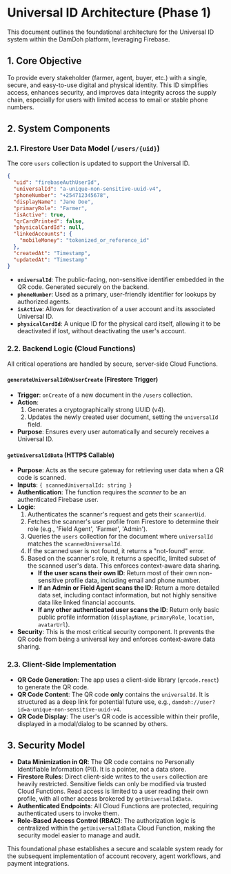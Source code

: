 # Universal ID Architecture (Phase 1)

This document outlines the foundational architecture for the Universal ID system within the DamDoh platform, leveraging Firebase.

## 1. Core Objective

To provide every stakeholder (farmer, agent, buyer, etc.) with a single, secure, and easy-to-use digital and physical identity. This ID simplifies access, enhances security, and improves data integrity across the supply chain, especially for users with limited access to email or stable phone numbers.

## 2. System Components

### 2.1. Firestore User Data Model (`/users/{uid}`)

The core `users` collection is updated to support the Universal ID.

```json
{
  "uid": "firebaseAuthUserId",
  "universalId": "a-unique-non-sensitive-uuid-v4",
  "phoneNumber": "+254712345678",
  "displayName": "Jane Doe",
  "primaryRole": "Farmer",
  "isActive": true,
  "qrCardPrinted": false,
  "physicalCardId": null,
  "linkedAccounts": {
    "mobileMoney": "tokenized_or_reference_id"
  },
  "createdAt": "Timestamp",
  "updatedAt": "Timestamp"
}
```

-   **`universalId`**: The public-facing, non-sensitive identifier embedded in the QR code. Generated securely on the backend.
-   **`phoneNumber`**: Used as a primary, user-friendly identifier for lookups by authorized agents.
-   **`isActive`**: Allows for deactivation of a user account and its associated Universal ID.
-   **`physicalCardId`**: A unique ID for the physical card itself, allowing it to be deactivated if lost, without deactivating the user's account.

### 2.2. Backend Logic (Cloud Functions)

All critical operations are handled by secure, server-side Cloud Functions.

#### `generateUniversalIdOnUserCreate` (Firestore Trigger)

-   **Trigger**: `onCreate` of a new document in the `/users` collection.
-   **Action**:
    1.  Generates a cryptographically strong UUID (v4).
    2.  Updates the newly created user document, setting the `universalId` field.
-   **Purpose**: Ensures every user automatically and securely receives a Universal ID.

#### `getUniversalIdData` (HTTPS Callable)

-   **Purpose**: Acts as the secure gateway for retrieving user data when a QR code is scanned.
-   **Inputs**: `{ scannedUniversalId: string }`
-   **Authentication**: The function requires the *scanner* to be an authenticated Firebase user.
-   **Logic**:
    1.  Authenticates the scanner's request and gets their `scannerUid`.
    2.  Fetches the scanner's user profile from Firestore to determine their role (e.g., 'Field Agent', 'Farmer', 'Admin').
    3.  Queries the `users` collection for the document where `universalId` matches the `scannedUniversalId`.
    4.  If the scanned user is not found, it returns a "not-found" error.
    5.  Based on the scanner's role, it returns a specific, limited subset of the scanned user's data. This enforces context-aware data sharing.
        -   **If the user scans their own ID**: Return most of their own non-sensitive profile data, including email and phone number.
        -   **If an Admin or Field Agent scans the ID**: Return a more detailed data set, including contact information, but not highly sensitive data like linked financial accounts.
        -   **If any other authenticated user scans the ID**: Return only basic public profile information (`displayName`, `primaryRole`, `location`, `avatarUrl`).
-   **Security**: This is the most critical security component. It prevents the QR code from being a universal key and enforces context-aware data sharing.

### 2.3. Client-Side Implementation

-   **QR Code Generation**: The app uses a client-side library (`qrcode.react`) to generate the QR code.
-   **QR Code Content**: The QR code **only** contains the `universalId`. It is structured as a deep link for potential future use, e.g., `damdoh://user?id=a-unique-non-sensitive-uuid-v4`.
-   **QR Code Display**: The user's QR code is accessible within their profile, displayed in a modal/dialog to be scanned by others.

## 3. Security Model

-   **Data Minimization in QR**: The QR code contains no Personally Identifiable Information (PII). It is a pointer, not a data store.
-   **Firestore Rules**: Direct client-side writes to the `users` collection are heavily restricted. Sensitive fields can only be modified via trusted Cloud Functions. Read access is limited to a user reading their own profile, with all other access brokered by `getUniversalIdData`.
-   **Authenticated Endpoints**: All Cloud Functions are protected, requiring authenticated users to invoke them.
-   **Role-Based Access Control (RBAC)**: The authorization logic is centralized within the `getUniversalIdData` Cloud Function, making the security model easier to manage and audit.

This foundational phase establishes a secure and scalable system ready for the subsequent implementation of account recovery, agent workflows, and payment integrations.
